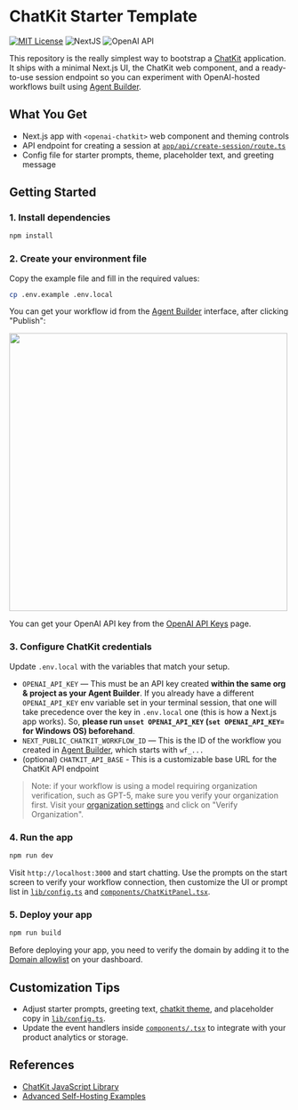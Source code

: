 # ChatKit Starter Template

[![MIT License](https://img.shields.io/badge/License-MIT-green.svg)](LICENSE)
![NextJS](https://img.shields.io/badge/Built_with-NextJS-blue)
![OpenAI API](https://img.shields.io/badge/Powered_by-OpenAI_API-orange)

This repository is the really simplest way to bootstrap a [ChatKit](http://openai.github.io/chatkit-js/) application. It ships with a minimal Next.js UI, the ChatKit web component, and a ready-to-use session endpoint so you can experiment with OpenAI-hosted workflows built using [Agent Builder](https://platform.openai.com/agent-builder).

## What You Get

- Next.js app with `<openai-chatkit>` web component and theming controls
- API endpoint for creating a session at [`app/api/create-session/route.ts`](app/api/create-session/route.ts)
- Config file for starter prompts, theme, placeholder text, and greeting message

## Getting Started

### 1. Install dependencies

```bash
npm install
```

### 2. Create your environment file

Copy the example file and fill in the required values:

```bash
cp .env.example .env.local
```

You can get your workflow id from the [Agent Builder](https://platform.openai.com/agent-builder) interface, after clicking "Publish":

<img src="./public/docs/workflow.jpg" width=500 />

You can get your OpenAI API key from the [OpenAI API Keys](https://platform.openai.com/api-keys) page.

### 3. Configure ChatKit credentials

Update `.env.local` with the variables that match your setup.

- `OPENAI_API_KEY` — This must be an API key created **within the same org & project as your Agent Builder**. If you already have a different `OPENAI_API_KEY` env variable set in your terminal session, that one will take precedence over the key in `.env.local` one (this is how a Next.js app works). So, **please run `unset OPENAI_API_KEY` (`set OPENAI_API_KEY=` for Windows OS) beforehand**.
- `NEXT_PUBLIC_CHATKIT_WORKFLOW_ID` — This is the ID of the workflow you created in [Agent Builder](https://platform.openai.com/agent-builder), which starts with `wf_...`
- (optional) `CHATKIT_API_BASE` - This is a customizable base URL for the ChatKit API endpoint

> Note: if your workflow is using a model requiring organization verification, such as GPT-5, make sure you verify your organization first. Visit your [organization settings](https://platform.openai.com/settings/organization/general) and click on "Verify Organization".

### 4. Run the app

```bash
npm run dev
```

Visit `http://localhost:3000` and start chatting. Use the prompts on the start screen to verify your workflow connection, then customize the UI or prompt list in [`lib/config.ts`](lib/config.ts) and [`components/ChatKitPanel.tsx`](components/ChatKitPanel.tsx).

### 5. Deploy your app

```bash
npm run build
```

Before deploying your app, you need to verify the domain by adding it to the [Domain allowlist](https://platform.openai.com/settings/organization/security/domain-allowlist) on your dashboard.

## Customization Tips

- Adjust starter prompts, greeting text, [chatkit theme](https://chatkit.studio/playground), and placeholder copy in [`lib/config.ts`](lib/config.ts).
- Update the event handlers inside [`components/.tsx`](components/ChatKitPanel.tsx) to integrate with your product analytics or storage.

## References

- [ChatKit JavaScript Library](http://openai.github.io/chatkit-js/)
- [Advanced Self-Hosting Examples](https://github.com/openai/openai-chatkit-advanced-samples)
